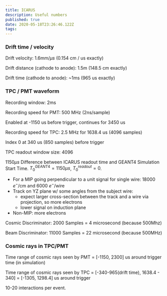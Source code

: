 ```yaml
---
title: ICARUS
description: Useful numbers
published: true
date: 2020-05-18T23:26:46.122Z
tags: 
---
```


### Drift time / velocity
Drift velocity: $1.6\text{mm}/ \mu s$ (0.154 cm / us exactly)

Drift distance (cathode to anode): 1.5m (148.5 cm exactly)

Drift time (cathode to anode): ~1ms (965 us exactly)

### TPC / PMT waveform
Recording window: 2ms

Recording speed for PMT: 500 MHz (2ns/sample)

Enabled at -1150 us before trigger, continues for 3450 us

Recording speed for TPC: 2.5 MHz for 1638.4 us (4096 samples)

Index 0 at 340 us (850 samples) before trigger

TPC readout window size: 4096

1150$\mu s$ Difference between ICARUS readout time and GEANT4 Simulation Start Time.
$T_0^{GEANT4} = 1150\mu s$, $T_0^{readout} = 0$. 

* For a MIP going perpendicular to a unit signal for single wire: 18000 $e^{-}$/cm and 6000 $e^{-}$/wire
* Track on YZ plane w/ some angles from the subject wire: 
	* expect larger cross-section between the track and a wire via projection, so more electrons
	* lower signal on induction plane
* Non-MIP: more electrons



Cosmic Discriminator: 2000 Samples = 4 microsecond (because 500Mhz)

Beam Discriminator: 11000 Samples = 22 microsecond (because 500MHz)

### Cosmic rays in TPC/PMT
Time range of cosmic rays seen by PMT = [-1150, 2300] us around trigger time (in simulation)

Time range of cosmic rays seen by TPC = [-340-965(drift time), 1638.4 - 340] = [-1305, 1298.4] us around trigger

10-20 interactions per event. 
